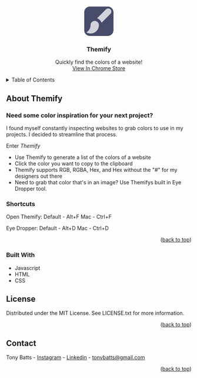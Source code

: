<br />
<div align="center">
  <a href="#">
    <img src="https://github.com/tonybatts/themify/blob/main/icon128.png" alt="Logo" width="80" height="80">
  </a>

  <h3 align="center">Themify</h3>

  <p align="center">
    Quickly find the colors of a website!
    <br />
    <a href="https://chrome.google.com/webstore/detail/themify/depilomfokpbdjhmagangenafijekkjc?hl=en&authuser=0">View In Chrome Store</a>
  </p>
</div>

<!-- TABLE OF CONTENTS -->
<details>
  <summary>Table of Contents</summary>
  <ol>
    <li>
      <a href="#about-themify">About Themify</a>
      <ul>
        <li><a href="#built-with">Built With</a></li>
      </ul>
    </li>
    <li><a href="#license">License</a></li>
    <li><a href="#contact">Contact</a></li>
  </ol>
</details>

<!-- ABOUT THE PROJECT -->
## About Themify
### Need some color inspiration for your next project?

I found myself constantly inspecting websites to grab colors to use in my projects. I decided to streamline that process.

Enter *Themify*
* Use Themify to generate a list of the colors of a website
* Click the color you want to copy to the clipboard
* Themify supports RGB, RGBA, Hex, and Hex without the "#" for my designers out there
* Need to grab that color that's in an image? Use Themifys built in Eye Dropper tool.

### Shortcuts
Open Themify:
Default - Alt+F
Mac - Ctrl+F

Eye Dropper:
Default - Alt+D
Mac - Ctrl+D

<p align="right">(<a href="#top">back to top</a>)</p>

### Built With

* Javascript
* HTML
* CSS 

<!-- LICENSE -->
## License

Distributed under the MIT License. See LICENSE.txt for more information.

<p align="right">(<a href="#top">back to top</a>)</p>

<!-- CONTACT -->
## Contact

Tony Batts - [Instagram](https://twitter.com/your_username) - [Linkedin](https://www.linkedin.com/in/tonybatts/) - tonybatts@gmail.com

<p align="right">(<a href="#top">back to top</a>)</p>


